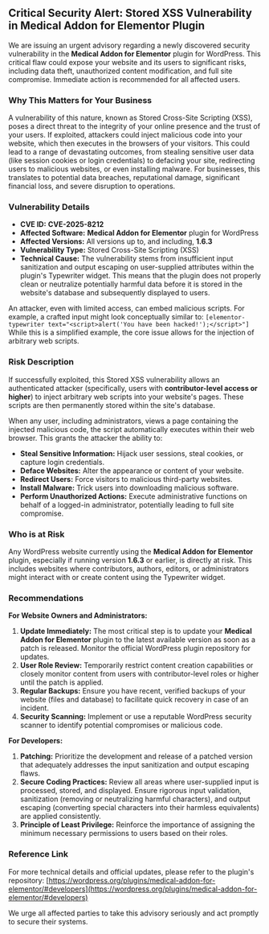 ## Critical Security Alert: Stored XSS Vulnerability in Medical Addon for Elementor Plugin

We are issuing an urgent advisory regarding a newly discovered security vulnerability in the **Medical Addon for Elementor** plugin for WordPress. This critical flaw could expose your website and its users to significant risks, including data theft, unauthorized content modification, and full site compromise. Immediate action is recommended for all affected users.

### Why This Matters for Your Business

A vulnerability of this nature, known as Stored Cross-Site Scripting (XSS), poses a direct threat to the integrity of your online presence and the trust of your users. If exploited, attackers could inject malicious code into your website, which then executes in the browsers of your visitors. This could lead to a range of devastating outcomes, from stealing sensitive user data (like session cookies or login credentials) to defacing your site, redirecting users to malicious websites, or even installing malware. For businesses, this translates to potential data breaches, reputational damage, significant financial loss, and severe disruption to operations.

### Vulnerability Details

*   **CVE ID:** **CVE-2025-8212**
*   **Affected Software:** **Medical Addon for Elementor** plugin for WordPress
*   **Affected Versions:** All versions up to, and including, **1.6.3**
*   **Vulnerability Type:** Stored Cross-Site Scripting (XSS)
*   **Technical Cause:** The vulnerability stems from insufficient input sanitization and output escaping on user-supplied attributes within the plugin's Typewriter widget. This means that the plugin does not properly clean or neutralize potentially harmful data before it is stored in the website's database and subsequently displayed to users.

An attacker, even with limited access, can embed malicious scripts. For example, a crafted input might look conceptually similar to:
`[elementor-typewriter text="<script>alert('You have been hacked!');</script>"]`
While this is a simplified example, the core issue allows for the injection of arbitrary web scripts.

### Risk Description

If successfully exploited, this Stored XSS vulnerability allows an authenticated attacker (specifically, users with **contributor-level access or higher**) to inject arbitrary web scripts into your website's pages. These scripts are then permanently stored within the site's database.

When any user, including administrators, views a page containing the injected malicious code, the script automatically executes within their web browser. This grants the attacker the ability to:

*   **Steal Sensitive Information:** Hijack user sessions, steal cookies, or capture login credentials.
*   **Deface Websites:** Alter the appearance or content of your website.
*   **Redirect Users:** Force visitors to malicious third-party websites.
*   **Install Malware:** Trick users into downloading malicious software.
*   **Perform Unauthorized Actions:** Execute administrative functions on behalf of a logged-in administrator, potentially leading to full site compromise.

### Who is at Risk

Any WordPress website currently using the **Medical Addon for Elementor** plugin, especially if running version **1.6.3** or earlier, is directly at risk. This includes websites where contributors, authors, editors, or administrators might interact with or create content using the Typewriter widget.

### Recommendations

**For Website Owners and Administrators:**

1.  **Update Immediately:** The most critical step is to update your **Medical Addon for Elementor** plugin to the latest available version as soon as a patch is released. Monitor the official WordPress plugin repository for updates.
2.  **User Role Review:** Temporarily restrict content creation capabilities or closely monitor content from users with contributor-level roles or higher until the patch is applied.
3.  **Regular Backups:** Ensure you have recent, verified backups of your website (files and database) to facilitate quick recovery in case of an incident.
4.  **Security Scanning:** Implement or use a reputable WordPress security scanner to identify potential compromises or malicious code.

**For Developers:**

1.  **Patching:** Prioritize the development and release of a patched version that adequately addresses the input sanitization and output escaping flaws.
2.  **Secure Coding Practices:** Review all areas where user-supplied input is processed, stored, and displayed. Ensure rigorous input validation, sanitization (removing or neutralizing harmful characters), and output escaping (converting special characters into their harmless equivalents) are applied consistently.
3.  **Principle of Least Privilege:** Reinforce the importance of assigning the minimum necessary permissions to users based on their roles.

### Reference Link

For more technical details and official updates, please refer to the plugin's repository:
[https://wordpress.org/plugins/medical-addon-for-elementor/#developers](https://wordpress.org/plugins/medical-addon-for-elementor/#developers)

We urge all affected parties to take this advisory seriously and act promptly to secure their systems.